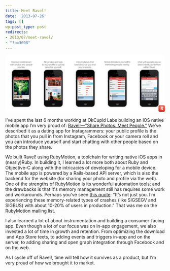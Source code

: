 ```yaml
---
title: Meet Ravel!
date: '2013-07-26'
tags: []
wp:post_type: post
redirects:
- 2013/07/meet-ravel/
- "?p=3098"
---
```


[ ![ravel-screens](2013-07-26-Meet-Ravel/ravel-screens.png) ](2013-07-26-Meet-Ravel/ravel-screens.png)

I’ve spent the last 6 months working at OkCupid Labs building an iOS native mobile app I’m very proud of: [Ravel!—”Share Photos. Meet People.”](http://ravelapp.com/) We’ve described it as a dating app for Instagrammers: your public profile is the photos that you pull in from Instagram, Facebook or your camera roll and you can introduce yourself and start chatting with other people based on the photos they share.

We built Ravel! using RubyMotion, a toolchain for writing native iOS apps in (nearly)Ruby. In building it, I learned a lot more both about Ruby and Objective-C along with the intricacies of developing for a mobile device. The mobile app is powered by a Rails-based API server, which is also the backend for the website (for sharing your photo and profile via the web). One of the strengths of RubyMotion is its wonderful automation tools; and the drawbacks is that it's memory management still has requires some work and workarounds. Perhaps you've seen [this quote](http://sealedabstract.com/rants/why-mobile-web-apps-are-slow/): "It’s not just you. I’m experiencing these memory-related types of crashes (like SIGSEGV and SIGBUS) with about 10-20% of users in production." That was me on the RubyMotion mailing list.

I also learned a lot of about instrumentation and building a consumer-facing app. Even though a lot of our focus was on in-app engagement, we also invested a lot of time in growth and retention. From optimizing the download  and App Store texts, to adding events and triggers in-app and on the server, to adding sharing and open graph integration through Facebook and on the web.

As I cycle off of Ravel!, time will tell how it survives as a product, but I'm very proud of how we brought it to market.
